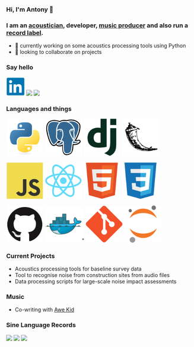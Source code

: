 ### Hi, I'm Antony 👋

### I am an [acoustician](https://www.ioa.org.uk/careers/what-acoustics), developer, [music producer](https://open.spotify.com/track/4bRh73vjH8Xfk0oIGEYKqN?si=0b3be7e8ada44dde) and also run a [record label](https://sinelangrec.bandcamp.com/).

- 🔭 currently working on some acoustics processing tools using Python
- 👯 looking to collaborate on projects

### Say hello
<p float="right">
<a href="https://www.linkedin.com/in/antony-g-796657254/"><img height="50" src="https://github.com/devicons/devicon/blob/v2.15.1/icons/linkedin/linkedin-original.svg"/></a>
<a href="mailto:antonygit@protonmail.com?"><img height = "50" src="https://github.com/FortAwesome/Font-Awesome/blob/6.x/svgs/regular/envelope.svg"/></a>
<img height=50 src="https://user-images.githubusercontent.com/116839528/205315188-503daa70-efec-4bca-b633-b9f13d4692dd.png"/>
</p>

### Languages and things
<p float="left">
    <img height=100 src="https://github.com/devicons/devicon/blob/v2.15.1/icons/python/python-original.svg"/>
    <img height=100 src="https://github.com/devicons/devicon/blob/v2.15.1/icons/postgresql/postgresql-original.svg"/>
    <img height=100 src="https://github.com/devicons/devicon/blob/v2.15.1/icons/django/django-plain.svg"/>
    <img height=100 src="https://github.com/devicons/devicon/blob/v2.15.1/icons/flask/flask-original.svg"/>
</p>
<p float="left">
    <img height=100 src="https://github.com/devicons/devicon/blob/v2.15.1/icons/javascript/javascript-original.svg"/>
    <img height=100 src="https://github.com/devicons/devicon/blob/v2.15.1/icons/react/react-original.svg"/> 
    <img height=100 src="https://github.com/devicons/devicon/blob/v2.15.1/icons/html5/html5-original.svg"/>
    <img height=100 src="https://github.com/devicons/devicon/blob/v2.15.1/icons/css3/css3-original.svg"/>
</p>
<p float="left">
    <img height=100 src="https://github.com/devicons/devicon/blob/v2.15.1/icons/github/github-original.svg"/>
    <img height=100 src="https://github.com/devicons/devicon/blob/v2.15.1/icons/docker/docker-original.svg"/>"
    <img height=100 src="https://github.com/devicons/devicon/blob/v2.15.1/icons/git/git-plain.svg"/>
    <img height=100 src="https://github.com/devicons/devicon/blob/v2.15.1/icons/jupyter/jupyter-original.svg"/>
</p>

### Current Projects
- Acoustics processing tools for baseline survey data
- Tool to recognise noise from construction sites from audio files
- Data processing scripts for large-scale noise impact assessments

### Music 
- Co-writing with [Awe Kid](https://open.spotify.com/artist/7pBTVRY3LKuE63SsqAIuN5?si=p4ngaETkSmiEx--OeYCULg)

### Sine Language Records
<p float="left">
    <a href="https://soundcloud.com/sinelangrec"><img height=100 src="https://github.com/FortAwesome/Font-Awesome/blob/6.x/svgs/brands/soundcloud.svg"/></a>
    <a href="https://open.spotify.com/playlist/5JoFVjCwkwEdSJKOODe1JB?si=445e14f082684e06"><img height=100 src="https://github.com/FortAwesome/Font-Awesome/blob/6.x/svgs/brands/spotify.svg"/></a>
    <a href="https://sinelangrec.bandcamp.com/"><img height=100 src="https://github.com/FortAwesome/Font-Awesome/blob/6.x/svgs/brands/bandcamp.svg"/></a>

